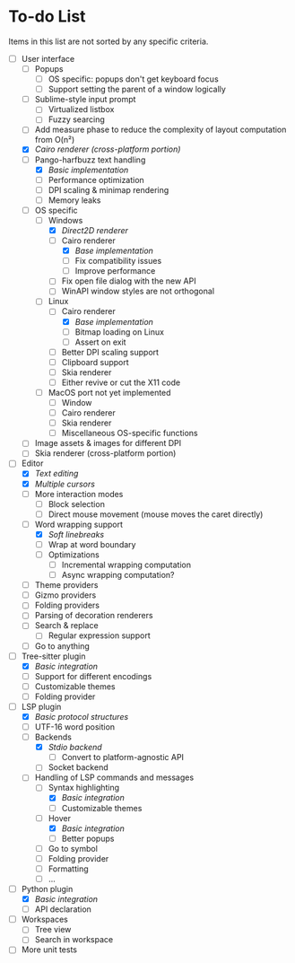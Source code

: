 # To-do List

Items in this list are not sorted by any specific criteria.

- [ ] User interface
	- [ ] Popups
		- [ ] OS specific: popups don't get keyboard focus
		- [ ] Support setting the parent of a window logically
	- [ ] Sublime-style input prompt
		- [ ] Virtualized listbox
		- [ ] Fuzzy searcing
	- [ ] Add measure phase to reduce the complexity of layout computation from O(n²)
	- [x] _Cairo renderer (cross-platform portion)_
	- [ ] Pango-harfbuzz text handling
		- [x] _Basic implementation_
		- [ ] Performance optimization
		- [ ] DPI scaling & minimap rendering
		- [ ] Memory leaks
	- [ ] OS specific
		- [ ] Windows
			- [x] _Direct2D renderer_
			- [ ] Cairo renderer
				- [x] _Base implementation_
				- [ ] Fix compatibility issues
				- [ ] Improve performance
			- [ ] Fix open file dialog with the new API
			- [ ] WinAPI window styles are not orthogonal
		- [ ] Linux
			- [ ] Cairo renderer
				- [x] _Base implementation_
				- [ ] Bitmap loading on Linux
				- [ ] Assert on exit
			- [ ] Better DPI scaling support
			- [ ] Clipboard support
			- [ ] Skia renderer
			- [ ] Either revive or cut the X11 code
		- [ ] MacOS port not yet implemented
			- [ ] Window
			- [ ] Cairo renderer
			- [ ] Skia renderer
			- [ ] Miscellaneous OS-specific functions
	- [ ] Image assets & images for different DPI
	- [ ] Skia renderer (cross-platform portion)
- [ ] Editor
	- [x] _Text editing_
	- [x] _Multiple cursors_
	- [ ] More interaction modes
		- [ ] Block selection
		- [ ] Direct mouse movement (mouse moves the caret directly)
	- [ ] Word wrapping support
		- [x] _Soft linebreaks_
		- [ ] Wrap at word boundary
		- [ ] Optimizations
			- [ ] Incremental wrapping computation
			- [ ] Async wrapping computation?
	- [ ] Theme providers
	- [ ] Gizmo providers
	- [ ] Folding providers
	- [ ] Parsing of decoration renderers
	- [ ] Search & replace
		- [ ] Regular expression support
	- [ ] Go to anything
- [ ] Tree-sitter plugin
	- [x] _Basic integration_
	- [ ] Support for different encodings
	- [ ] Customizable themes
	- [ ] Folding provider
- [ ] LSP plugin
	- [x] _Basic protocol structures_
	- [ ] UTF-16 word position
	- [ ] Backends
		- [x] _Stdio backend_
			- [ ] Convert to platform-agnostic API
		- [ ] Socket backend
	- [ ] Handling of LSP commands and messages
		- [ ] Syntax highlighting
			- [x] _Basic integration_
			- [ ] Customizable themes
		- [ ] Hover
			- [x] _Basic integration_
			- [ ] Better popups
		- [ ] Go to symbol
		- [ ] Folding provider
		- [ ] Formatting
		- [ ] ...
- [ ] Python plugin
	- [x] _Basic integration_
	- [ ] API declaration
- [ ] Workspaces
	- [ ] Tree view
	- [ ] Search in workspace
- [ ] More unit tests
